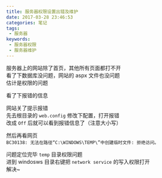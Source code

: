 ```yaml
---
title: 服务器权限设置出错及维护
date: 2017-03-28 23:46:53
categories: 笔记
tags: 
 - 服务器
keywords:
 - 服务器权限
 - 服务器维护
---
```

服务器上的网站除了首页，其他所有页面都打不开  
看了下数据库没问题，网站的 aspx 文件也没问题  
估计是权限的问题  

<!--more-->

看了下报错的信息  
<!-- Web.Config Configuration File -->
<configuration>
    <system.web>
        <customErrors mode="Off"/>
    </system.web>
</configuration>

网站关了提示报错  
先去根目录的 `web.config` 修改下配置，打开报错  
改成 `Off` 后就可以看到报错信息了（注意大小写）


然后再看网页  
`BC30138: 无法在路径“C:\WINDOWS\TEMP\”中创建临时文件: 拒绝访问。`

问题定位完毕 `temp` 目录权限问题  
进到 windosws 目录右键把 `network service` 的写入权限打开  
解决~